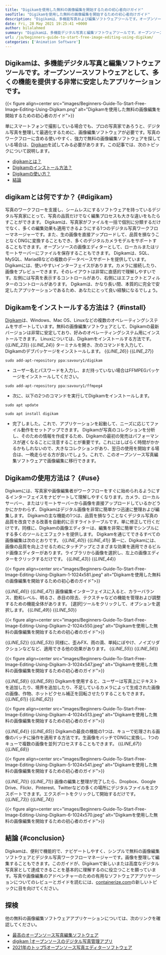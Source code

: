 ```yaml
---
title: "Digikamを使用した無料の画像編集を開始するための初心者向けガイド" 
seoTitle: "Digikamを使用した無料の画像編集を開始するための初心者向けガイド" 
description: "Digikamは、多機能写真および編集ソフトウェアツールです。オープンソースソフトウェアとして、多くの機能を提供する非常に安定したアプリケーションです。" 
date: Fri, 28 May 2021 19:25:41 +0000
author: bilalahmed
summary: "Digikamは、多機能デジタル写真と編集ソフトウェアツールです。オープンソースソフトウェアとして、多くの機能を提供する非常に安定したアプリケーションです。" 
url: /ja/beginners-guide-to-start-free-image-editing-using-digikam/
categories: ['Animation Software']
---
```


## Digikamは、多機能デジタル写真と編集ソフトウェアツールです。オープンソースソフトウェアとして、多くの機能を提供する非常に安定したアプリケーションです。

{{< figure align=center src="images/Beginners-Guide-To-Start-Free-Image-Editing-Using-Digikam.png" alt="Digikamを使用した無料の画像編集を開始するための初心者のガイド">}}

単にスマートフォンで撮影している場合でも、プロの写真家であろうと、デジタル写真を整理して最適化するために、画像編集ソフトウェアが必要です。写真のワークフローに含める使いやすく、強力で無料の画像編集ソフトウェアを探している場合は、[Digikam][1]を試してみる必要があります。この記事では、次のトピックについて説明します。
  * [digikamとは？][2]
  * [Digikamのインストール方法？][3]
  * [Digikamの使い方？][4]
  * [結論][5]

## digikamとは何ですか？ {#digikam}

写真のワークフローを支援し、シームレスにするソフトウェアを持っているデジタル写真家にとって、写真の品質だけでなく編集プロセスも大きな違いをもたらすことができます。 Digikamは、写真家がファイルを一括で個別に分類するだけでなく、多くの編集効果も適用できるようにする1つのデジタル写真ワークフローマネージャーです。また、生の画像を直接アップロードして、品質を損なうことなくDNGに変換することもでき、多くのデジタルカメラモデルをサポートすることもできます。オープンソースの画像エディターとして、ローカルまたはリモートサーバーにファイルを保存することもできます。 Digikamは、SQL、MySQL、MariadBなどの複数のデータベースサポートを提供しています。
Digikamには、使いやすいインターフェイスがあります。カメラに接続したり、画像をプレビューできます。そのレイアウトは非常に直感的で理解しやすいです。左側には写真を表示するコントロールがあり、右側にはエフェクトとフィルターのコントロールがあります。 Dgikamは、かなり長い間、本質的に完全で安定したアプリケーションであるため、あなたにとって良い経験になるでしょう。

## Digikamをインストールする方法は？ {#install}

[Digikam][1]は、Windows、Mac OS、Linuxなどの複数のオペレーティングシステムをサポートしています。無料の画像編集ソフトウェアとして、Digikamの最新バージョンは非常に安定しており、好みのオペレーティングシステム用にインストールできます。
Linuxについては、Digikamをインストールする方法です。
{{_LINE_23_}}
{{_LINE_24_}}
    ターミナルを開き、次のコマンドを入力して、Digikamのデブパッケージをインストールします。
{{_LINE_26_}}
{{_LINE_27_}}
```
sudo add-apt-repository ppa:savoury1/digikam
```
* ユーザー名とパスワードを入力し、まだ持っていない場合はFFMPEGパッケージをインストールしてください。
```
sudo add-apt-repository ppa:savoury1/ffmpeg4
```
* 次に、以下の2つのコマンドを実行してDigikamをインストールします。
```
sudo apt update
```
```
sudo apt install digikam
```
* 完了しました。これで、アプリケーションを起動して、ニーズに応じてファイル動作をセットアップできます。
Digikamが写真のコレクションを分析し、そのための情報を作成するため、Digikamの最初の発売はパフォーマンスが遅くなることに注意することが重要です。これにはしばらく時間がかかるかもしれないので、大きなコレクションがあり、翌日の使用を開始する場合は、一晩走らせる方が良いでしょう。これで、このオープンソース写真編集ソフトウェアで画像編集に移行できます。

## Digikamの使用方法は？ {#use}

Digikamには、写真家や画像編集者がワークフローをすぐに始められるようにするインターフェイスをナビゲートして理解しやすくなります。カメラ、ローカルサーバー、またはリモートサーバーから画像を直接アップロードしているかどうかにかかわらず、Digikamはデジタル画像を非常に簡単かつ迅速に整理および編集します。
Digikamの主な機能の1つは、品質を損なうことなくデジタル写真の品質を改良できる改善を自動的に示すライトテーブルです。単に修正して行くだけです。同様に、Digikamの画像エディターは、編集を非常に簡単でシンプルにする多くのツールとエフェクトを提供します。
Digikamを通じてできるすべての画像編集は次のとおりです。
{{_LINE_40_}}
{{_LINE_41_}}
    第一に、Digikamには、画像の品質を向上させるためにタッチアップとさまざまな効果を適用できるビルド画像エディターがあります。ライブラリから画像を選択し、左上の画像エディターをクリックするだけです。
{{_LINE_43_}}
{{_LINE_44_}}

{{< figure align=center src="images/Beginners-Guide-To-Start-Free-Image-Editing-Using-Digikam-1-1024x581.jpeg" alt="Digikamを使用した無料の画像編集を開始するための初心者のガイド">}}

{{_LINE_46_}}
{{_LINE_47_}}
    画像編集インターフェイスに入ると、カラーバランス、飽和レベル、明るさ、赤目の除去、テクスチャなどの機能を管理および調整するための機能全体があります。 [選択]ツールをクリックして、オプションを選択します。
{{_LINE_49_}}
{{_LINE_50_}}

{{< figure align=center src="images/Beginners-Guide-To-Start-Free-Image-Editing-Using-Digikam-2-1024x550.jpeg" alt="Digikamを使用した無料の画像編集を開始するための初心者のガイド">}}

{{_LINE_52_}}
{{_LINE_53_}}
    同様に、歪みFX、雨の滴、単純にぼやけ、ノイズリダクションなどなど、適用できる他の効果があります。
{{_LINE_55_}}
{{_LINE_56_}}

{{< figure align=center src="images/Beginners-Guide-To-Start-Free-Image-Editing-Using-Digikam-3-1024x547.jpeg" alt="Digikamを使用した無料の画像編集を開始するための初心者のガイド">}}

{{_LINE_58_}}
{{_LINE_59_}}
    Digikamを使用すると、ユーザーは写真上にテキストを追加したり、境界を追加したり、不足しているカメラによって生成された画像の画像、作物、ホットピクセル補正を回転させたりすることもできます。
{{_LINE_61_}}
{{_LINE_62_}}

{{< figure align=center src="images/Beginners-Guide-To-Start-Free-Image-Editing-Using-Digikam-4-1024x513.jpeg" alt="Digikamを使用した無料の画像編集を開始するための初心者のガイド">}}

{{_LINE_64_}}
{{_LINE_65_}}
    Digikamの最良の機能の1つは、キューで処理される画像のバッチに操作を適用する方法です。生画像をバッチでDNGに変換し、1つのキューで複数の画像を並列プロセスすることもできます。
{{_LINE_67_}}
{{_LINE_68_}}

{{< figure align=center src="images/Beginners-Guide-To-Start-Free-Image-Editing-Using-Digikam-5-1024x541.jpeg" alt="Digikamを使用した無料の画像編集を開始するための初心者のガイド">}}

{{_LINE_70_}}
{{_LINE_71_}}
    画像の編集と整理が完了したら、Dropbox、Google Drive、Flickr、Pinterest、Twitterなどの多くの場所にデジタルファイルをエクスポートできます。エクスポートをクリックして開始するだけです。
{{_LINE_73_}}
{{_LINE_74_}}

{{< figure align=center src="images/Beginners-Guide-To-Start-Free-Image-Editing-Using-Digikam-6-1024x570.jpeg" alt="Digikamを使用した無料の画像編集を開始するための初心者のガイド">}}


## 結論 {#conclusion}

Digikamは、便利で機能的で、ナビゲートしやすく、シンプルで無料の画像編集ソフトウェアとデジタル写真ワークフローマネージャーです。画像を整理して編集することもできます。このガイドが、Digikamで新しいまたは高度なデジタル写真家として達成できることを基本的に理解するのに役立つことを願っています。写真や画像編集のアドベンチャーのための有用なソフトウェアアプリケーションについてのレビューとガイドを読むには、[containerize.com][6]の新しいトピックに目を向けてください。

## 探検
他の無料の画像編集ソフトウェアアプリケーションについては、次のリンクを確認してください。
  * [最高のオープンソース写真編集ソフトウェア][7]
  * [digikam |オープンソースのデジタル写真管理アプリ][1]
  * [2021年のトップ5オープンソース写真エディターソフトウェア][8]



[1]: https://products.containerize.com/photo-editing-software/digikam/
[2]: #digikam
[3]: #install
[4]: #use
[5]: #conclusion
[6]: https://blog.containerize.com/
[7]: https://products.containerize.com/photo-editing-software/
[8]: https://blog.containerize.com/photo-editing-software/top-5-open-source-photo-editor-software-in-2021/
